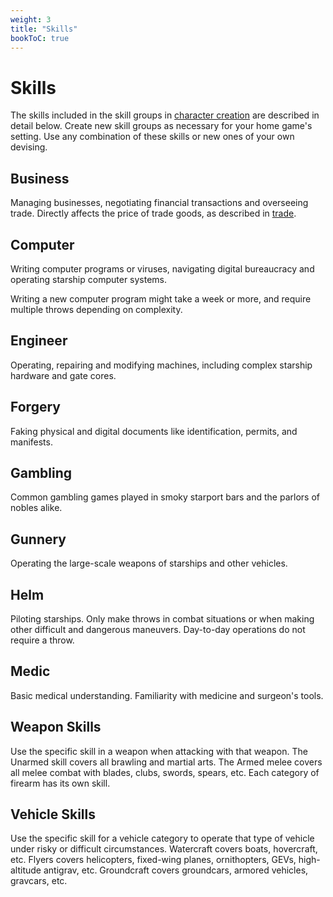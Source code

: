 ```yaml
---
weight: 3
title: "Skills"
bookToC: true
---
```


# Skills
The skills included in the skill groups in [character creation](/chapters/Rules-for-Play/character-creation/) are described in detail below. Create new skill groups as necessary for your home game's setting. Use any combination of these skills or new ones of your own devising.

## Business
Managing businesses, negotiating financial transactions and overseeing trade. Directly affects the price of trade goods, as described in [trade](/chapters/Rules-for-Play/trade).

## Computer
Writing computer programs or viruses, navigating digital bureaucracy and operating starship computer systems.

Writing a new computer program might take a week or more, and require multiple throws depending on complexity.

## Engineer
Operating, repairing and modifying machines, including complex starship hardware and gate cores.

## Forgery
Faking physical and digital documents like identification, permits, and manifests.

## Gambling
Common gambling games played in smoky starport bars and the parlors of nobles alike. 

## Gunnery
Operating the large-scale weapons of starships and other vehicles.

## Helm
Piloting starships. Only make throws in combat situations or when making other difficult and dangerous maneuvers. Day-to-day operations do not require a throw.

## Medic
Basic medical understanding. Familiarity with medicine and surgeon's tools.

## Weapon Skills
Use the specific skill in a weapon when attacking with that weapon. The Unarmed skill covers all brawling and martial arts. The Armed melee covers all melee combat with blades, clubs, swords, spears, etc. Each category of firearm has its own skill.

## Vehicle Skills
Use the specific skill for a vehicle category to operate that type of vehicle under risky or difficult circumstances. Watercraft covers boats, hovercraft, etc. Flyers covers helicopters, fixed-wing planes, ornithopters, GEVs, high-altitude antigrav, etc. Groundcraft covers groundcars, armored vehicles, gravcars, etc.